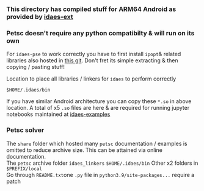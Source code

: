 ### This directory has compiled stuff for ARM64 Android as provided by [idaes-ext](https://github.com/IDAES/idaes-ext)
### Petsc doesn't require any python compatibilty & will run on its own

For `idaes-pse` to work correctly you have to first install `ipopt`& related libraries also hosted in [this git](https://github.com/defencedog/arm64-Android-Termux-Builds/tree/main/IPOPT_ARM64_ANDROID). Don't fret its simple extracting & then copying / pasting stuff!

Location to place all libraries / linkers for `idaes` to perform correctly 
```
$HOME/.idaes/bin
```
If you have similar Android architecture you can copy these `*.so` in above location. A total of x5 `.so` files are here & are required for running jupyter notebooks maintained at [idaes-examples](https://github.com/IDAES/examples-pse/tree/main/scripts)

### Petsc solver
The `share` folder which hosted many `petsc` documentation / examples is omitted to reduce archive size. This can be attained via online documentation. <br>
The `petsc` archive folder `idaes_linkers` `$HOME/.idaes/bin` Other x2 folders in `$PREFIX/local` <br>
Go through `README.txt`one `.py` file in `python3.9/site-packages...` require a patch
